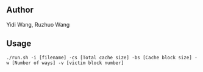 ## Author
Yidi Wang, Ruzhuo Wang
## Usage
```
./run.sh -i [filename] -cs [Total cache size] -bs [Cache block size] -w [Number of ways] -v [victim block number]
```
